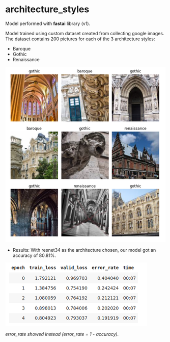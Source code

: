 # architecture_styles


Model performed with __fastai__ library (v1).


Model trained using custom dataset created from collecting google images. The dataset contains 200 pictures for each of the 3 architecture styles:
- Baroque
- Gothic
- Renaissance

![example](arch_styles_sh1.png)

- Results: With resnet34 as the architecture chosen, our model got an accuracy of 80.81%.

![result](arch_styles_sh2.png)

_error_rate showed instead (error_rate = 1 - accuracy)._
